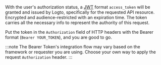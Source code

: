 With the user's authorization status, a [JWT](https://datatracker.ietf.org/doc/html/rfc7519) format `access_token` will be granted and issued by Logto, specifically for the requested API resource. Encrypted and audience-restricted with an expiration time. The token carries all the necessary info to represent the authority of this request.

Put the token in the `Authorization` field of HTTP headers with the Bearer format (`Bearer YOUR_TOKEN`), and you are good to go.

:::note
The Bearer Token's integration flow may vary based on the framework or requester you are using. Choose your own way to apply the request `Authorization` header.
:::
